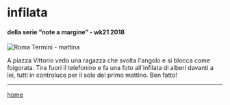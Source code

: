 # infilata  

#### della serie “note a margine” - wk21 2018  
![](https://drive.google.com/uc?id=1SKHnkT5fmGhgEhOZhSei_pJTB4veDDs4 "Roma Termini - mattina")  
<!--- interarete025.png --->  

  
A piazza Vittorio vedo una ragazza che svolta l'angolo e si blocca come folgorata. Tira fuori il telefonino e fa una foto all'infilata di alberi davanti a lei, tutti in controluce per il sole del primo mattino. Ben fatto!  

---  
[home](/interarete.md) 
